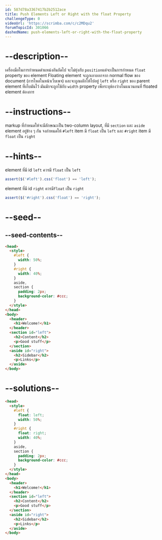 ```yaml
---
id: 587d78a3367417b2b2512ace
title: Push Elements Left or Right with the float Property
challengeType: 0
videoUrl: 'https://scrimba.com/c/c2MDqu2'
forumTopicId: 301066
dashedName: push-elements-left-or-right-with-the-float-property
---
```


# --description--

เครื่องมือในการกำหนดตำแหน่งอันถัดไป จะไม่ยุ่งกับ `position`แต่จะเป็นการกำหนด `float` property ของ element
Floating element จะถูกเอาออกจาก normal flow ของ document (การไหลในหน้าเว็บเพจ) และจะถูกผลักให้ไปอยู่ `left` หรือ `right` ของ parent element ที่เก็บมันไว้
มันมักจะถูกใช้กับ `width` property เพื่อระบุช่องว่างในแนวนอนที่ floated element ต้องการ

# --instructions--

markup ที่กำหนดให้จะมีลักษณะเป็น two-column layout, ที่มี `section` และ `aside` element อยู่ข้าง ๆ กัน
จงกำหนดให้ `#left` item มี `float` เป็น `left` และ `#right` item มี `float` เป็น `right`

# --hints--

element ที่มี id `left` ควรมี `float` เป็น `left`

```js
assert($('#left').css('float') == 'left');
```

element ที่มี id `right` ควรมี`float` เป็น `right`

```js
assert($('#right').css('float') == 'right');
```

# --seed--

## --seed-contents--

```html
<head>
  <style>
    #left {
      width: 50%;
    }
    #right {
      width: 40%;
    }
    aside,
    section {
      padding: 2px;
      background-color: #ccc;
    }
  </style>
</head>
<body>
  <header>
    <h1>Welcome!</h1>
  </header>
  <section id="left">
    <h2>Content</h2>
    <p>Good stuff</p>
  </section>
  <aside id="right">
    <h2>Sidebar</h2>
    <p>Links</p>
  </aside>
</body>
```

# --solutions--

```html
<head>
  <style>
    #left {
      float: left;
      width: 50%;
    }
    #right {
      float: right;
      width: 40%;
    }
    aside,
    section {
      padding: 2px;
      background-color: #ccc;
    }
  </style>
</head>
<body>
  <header>
    <h1>Welcome!</h1>
  </header>
  <section id="left">
    <h2>Content</h2>
    <p>Good stuff</p>
  </section>
  <aside id="right">
    <h2>Sidebar</h2>
    <p>Links</p>
  </aside>
</body>
```
